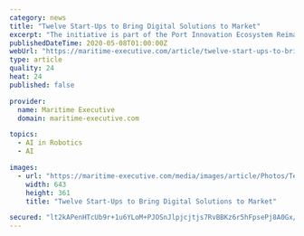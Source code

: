 ```yaml
---
category: news
title: "Twelve Start-Ups to Bring Digital Solutions to Market"
excerpt: "The initiative is part of the Port Innovation Ecosystem Reimagined @ BLOCK71 (PIER71)’s Smart Port Challenge (SPC) 2019, and the 12 start-ups have each been awarded S$50,000 in grant funding from MPA."
publishedDateTime: 2020-05-08T01:00:00Z
webUrl: "https://maritime-executive.com/article/twelve-start-ups-to-bring-digital-solutions-to-market"
type: article
quality: 24
heat: 24
published: false

provider:
  name: Maritime Executive
  domain: maritime-executive.com

topics:
  - AI in Robotics
  - AI

images:
  - url: "https://maritime-executive.com/media/images/article/Photos/Technology/Digital-twin-crude-tanker-Kanda.a37f63.png"
    width: 643
    height: 361
    title: "Twelve Start-Ups to Bring Digital Solutions to Market"

secured: "lt2kAPenHTcUb9r+1u6YLoM+PJOSnJlpjcjtjs7RvBBKz6r5hFpsePj8A0Gx/sG8EcewrVxsSsnaSWSbaBpcCebSI6Y707651P2EZDATndJh8y8cFvszXDiUpmcONdiOjphSCC3P1MpLPDLRuX47g+o5lwDx8HOl37WY5gayklsy7zaEgJPP8vSDuIxgEU/rYn8BINHzBI1wlnpm4Xx6dIQ4Sr/3xrL8QWONaMhkLdXvzQIP11zVMnTlJBXypqPKkpI8aFeU92lE5o3v6YyveX7wiW7C6IbF9i3pnnCbQknue3SBY7iPjL8wtg1qK/P4XL36p2Mi1KGVkl0+j3WzwE3oLi4XTbSGHYYh/kHFCSJfbafqG5hdcnt0JuuUq+RyHC+UIrzWysMZnDviNEQ7zWMX0xjbJO394shj+R3DsfEspQxIRYzjhd3iWLfPUHwg7gPdDpTbyOjQi5ir1EnFoXeGGhm6SJyIqFYkpa0ZO3Y=;Ze+P3TMAycmESVuSXeW5Nw=="
---
```


